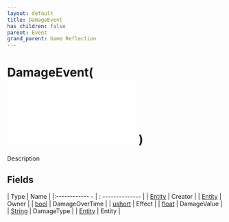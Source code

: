 ```yaml
---
layout: default
title: DamageEvent
has_children: false
parent: Event
grand_parent: Game Reflection
---
```

# DamageEvent( ![ EntityEventBase ](game-reflection/events/entity_event_base.md) )
Description 

## Fields
| Type | Name |
|:------------ - | : -------------- |
| [Entity](game-reflection/classes/entity.md) | Creator |
| [Entity](game-reflection/classes/entity.md) | Owner |
| [bool](game-reflection/components/bool.md) | DamageOverTime |
| [ushort](game-reflection/enums/ushort.md) | Effect |
| [float](game-reflection/components/float.md) | DamageValue |
| [String](game-reflection/components/string.md) | DamageType |
| [Entity](game-reflection/classes/entity.md) | Entity |
